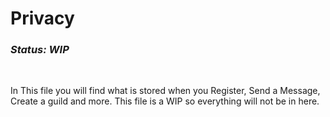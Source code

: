 # Privacy
### ***Status: WIP***
<br>

In This file you will find what is stored when you Register, Send a Message, Create a guild and more. This file is a WIP so everything will not be in here.